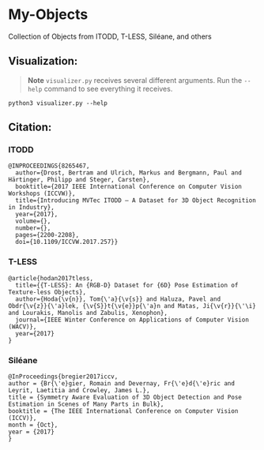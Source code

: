 # My-Objects

Collection of Objects from ITODD, T-LESS, Siléane, and others 

## Visualization:

> **Note**
`visualizer.py` receives several different arguments. Run the `--help` command to see everything it receives.

    python3 visualizer.py --help
    
## Citation:

### ITODD

    @INPROCEEDINGS{8265467,
      author={Drost, Bertram and Ulrich, Markus and Bergmann, Paul and Härtinger, Philipp and Steger, Carsten},
      booktitle={2017 IEEE International Conference on Computer Vision Workshops (ICCVW)}, 
      title={Introducing MVTec ITODD — A Dataset for 3D Object Recognition in Industry}, 
      year={2017},
      volume={},
      number={},
      pages={2200-2208},
      doi={10.1109/ICCVW.2017.257}}

### T-LESS

    @article{hodan2017tless,
      title={{T-LESS}: An {RGB-D} Dataset for {6D} Pose Estimation of Texture-less Objects},
      author={Hoda{\v{n}}, Tom{\'a}{\v{s}} and Haluza, Pavel and Obdr{\v{z}}{\'a}lek, {\v{S}}t{\v{e}}p{\'a}n and Matas, Ji{\v{r}}{\'\i} and Lourakis, Manolis and Zabulis, Xenophon},
      journal={IEEE Winter Conference on Applications of Computer Vision (WACV)},
      year={2017}
    }

### Siléane

    @InProceedings{bregier2017iccv,
    author = {Br{\'e}gier, Romain and Devernay, Fr{\'e}d{\'e}ric and Leyrit, Laetitia and Crowley, James L.},
    title = {Symmetry Aware Evaluation of 3D Object Detection and Pose Estimation in Scenes of Many Parts in Bulk},
    booktitle = {The IEEE International Conference on Computer Vision (ICCV)},
    month = {Oct},
    year = {2017}
    }
